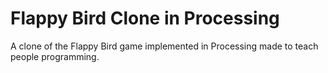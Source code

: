 # Flappy Bird Clone in Processing

A clone of the Flappy Bird game implemented in Processing made to teach people programming.
